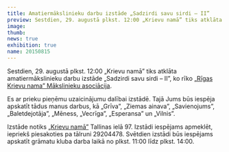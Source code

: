 ```yaml
---
title: Amatiermākslinieku darbu izstāde „Sadzirdi savu sirdi – II”
preview: Sestdien, 29. augustā plkst. 12:00 „Krievu namā” tiks atklāta amatiermākslinieku darbu izstāde „Sadzirdi savu sirdi – II”, ko rīko „Rīgas Krievu nama” Mākslinieku asociācija.
image: 
thumb: 
news: true
exhibition: true
name: 20150815
---
```


Sestdien, 29. augustā plkst. 12:00 „Krievu namā” tiks atklāta amatiermākslinieku darbu izstāde „Sadzirdi savu sirdi – II”, ko rīko [„Rīgas Krievu nama” Mākslinieku asociācija](https://www.facebook.com/groups/214048355344420/).

Es ar prieku pieņēmu uzaicinājumu dalībai izstādē. Tajā Jums būs iespēja apskatīt tādus manus darbus, kā „Grīva”, „Ziemas ainava”, „Savienojums”, „Baletdejotāja”, „Mēness, „Vecrīga”, „Esperansa” un „Vilnis”. 


Izstāde notiks [„Krievu namā”](http://www.rusdomriga.lv/) Tallinas ielā 97. Izstādi iespējams apmeklēt, iepriekš piesakoties pa tālruni 29204478. Svētdien izstādi būs iespējams apskatīt grāmatu kluba darba laikā no plkst. 11:00 līdz plkst. 14:00.